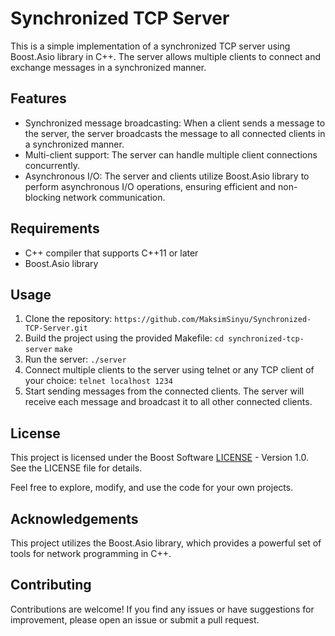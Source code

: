 # Synchronized TCP Server

This is a simple implementation of a synchronized TCP server using Boost.Asio library in C++. The server allows multiple clients to connect and exchange messages in a synchronized manner.

## Features

- Synchronized message broadcasting: When a client sends a message to the server, the server broadcasts the message to all connected clients in a synchronized manner.
- Multi-client support: The server can handle multiple client connections concurrently.
- Asynchronous I/O: The server and clients utilize Boost.Asio library to perform asynchronous I/O operations, ensuring efficient and non-blocking network communication.

## Requirements

- C++ compiler that supports C++11 or later
- Boost.Asio library

## Usage

1. Clone the repository: 
``` https://github.com/MaksimSinyu/Synchronized-TCP-Server.git ```
2. Build the project using the provided Makefile:
```cd synchronized-tcp-server```
```make```
3. Run the server:
```./server```
4. Connect multiple clients to the server using telnet or any TCP client of your choice:
```telnet localhost 1234```
5. Start sending messages from the connected clients. The server will receive each message and broadcast it to all other connected clients.

## License

This project is licensed under the Boost Software [LICENSE](https://github.com/MaksimSinyu/Synchronized-TCP-Server/blob/main/LICENSE) - Version 1.0. See the LICENSE file for details.

Feel free to explore, modify, and use the code for your own projects.

## Acknowledgements

This project utilizes the Boost.Asio library, which provides a powerful set of tools for network programming in C++.

## Contributing

Contributions are welcome! If you find any issues or have suggestions for improvement, please open an issue or submit a pull request.
